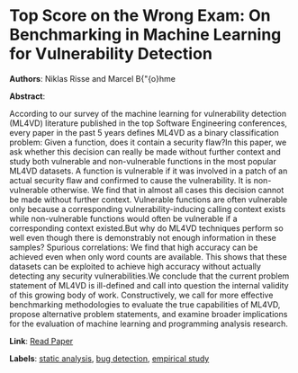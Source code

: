 # Top Score on the Wrong Exam: On Benchmarking in Machine Learning for Vulnerability Detection

**Authors**: Niklas Risse and Marcel B{\"{o}hme

**Abstract**:

According to our survey of the machine learning for vulnerability detection (ML4VD) literature published in the top Software Engineering conferences, every paper in the past 5 years defines ML4VD as a binary classification problem: Given a function, does it contain a security flaw?In this paper, we ask whether this decision can really be made without further context and study both vulnerable and non-vulnerable functions in the most popular ML4VD datasets. A function is vulnerable if it was involved in a patch of an actual security flaw and confirmed to cause the vulnerability. It is non-vulnerable otherwise. We find that in almost all cases this decision cannot be made without further context. Vulnerable functions are often vulnerable only because a corresponding vulnerability-inducing calling context exists while non-vulnerable functions would often be vulnerable if a corresponding context existed.But why do ML4VD techniques perform so well even though there is demonstrably not enough information in these samples? Spurious correlations: We find that high accuracy can be achieved even when only word counts are available. This shows that these datasets can be exploited to achieve high accuracy without actually detecting any security vulnerabilities.We conclude that the current problem statement of ML4VD is ill-defined and call into question the internal validity of this growing body of work. Constructively, we call for more effective benchmarking methodologies to evaluate the true capabilities of ML4VD, propose alternative problem statements, and examine broader implications for the evaluation of machine learning and programming analysis research.

**Link**: [Read Paper](https://doi.org/10.48550/arXiv.2408.12986)

**Labels**: [static analysis](../../labels/static_analysis.md), [bug detection](../../labels/bug_detection.md), [empirical study](../../labels/empirical_study.md)
